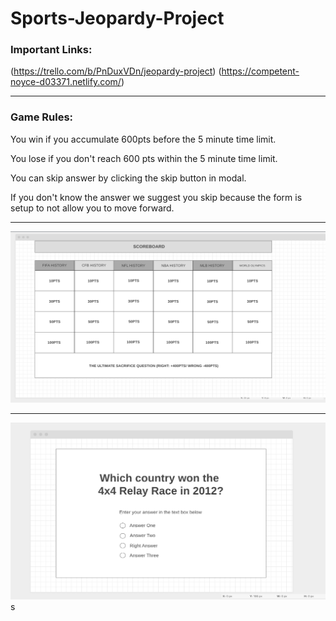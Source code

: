 # Sports-Jeopardy-Project

### Important Links:
(https://trello.com/b/PnDuxVDn/jeopardy-project)
(https://competent-noyce-d03371.netlify.com/)

___________________________________________________________
### Game Rules:

You win if you accumulate 600pts before the 5 minute time limit. 

You lose if you don't reach 600 pts within the 5 minute time limit. 

You can skip answer by clicking the skip button in modal.

If you don't know the answer we suggest you skip because the form is setup to not allow you to move forward.



___________________________________________________________

![alt text](https://github.com/lrobert4/Sports-Jeopardy-Project/blob/master/wireframe-webapp1.png)


__________________________________________________________


![alt text](https://github.com/lrobert4/Sports-Jeopardy-Project/blob/master/wireframe-webapp2.png)s